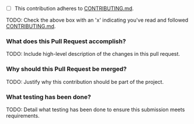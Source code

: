 - [ ] This contribution adheres to [CONTRIBUTING.md](https://github.com/ni/niveristand-synchronization-custom-device/blob/master/CONTRIBUTING.md).

TODO: Check the above box with an 'x' indicating you've read and followed [CONTRIBUTING.md](https://github.com/ni/niveristand-synchronization-custom-device/blob/master/CONTRIBUTING.md).

### What does this Pull Request accomplish?

TODO: Include high-level description of the changes in this pull request.

### Why should this Pull Request be merged?

TODO: Justify why this contribution should be part of the project.

### What testing has been done?

TODO: Detail what testing has been done to ensure this submission meets requirements.
